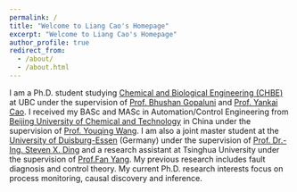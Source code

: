 ```yaml
---
permalink: /
title: "Welcome to Liang Cao's Homepage"
excerpt: "Welcome to Liang Cao's Homepage"
author_profile: true
redirect_from: 
  - /about/
  - /about.html
---
```

I am a Ph.D. student studying [Chemical and Biological Engineering (CHBE)](https://chbe.ubc.ca/) at UBC under the supervision of [Prof. Bhushan Gopaluni](https://dais.chbe.ubc.ca) and [Prof. Yankai Cao](https://optimal.chbe.ubc.ca/). I received my BASc and MASc in Automation/Control Engineering from [Beijing University of Chemical and Technology](https://www.buct.edu.cn/) in China under the supervision of [Prof. Youqing Wang](https://www.researchgate.net/profile/Youqing-Wang-2). I am also a joint master student at the [University of Duisburg-Essen](https://www.uni-due.de/en/index.php) (Germany) under the supervision of [Prof. Dr.-Ing. Steven X. Ding](https://www.uni-due.de/aks/stevending_en.php) and a research assistant at Tsinghua University under the supervision of [Prof.Fan Yang](https://scholar.google.com/citations?user=m-vMDFkAAAAJ&hl=en). My previous research includes fault diagnosis and control theory. My current Ph.D. research interests focus on process monitoring, causal discovery and inference.